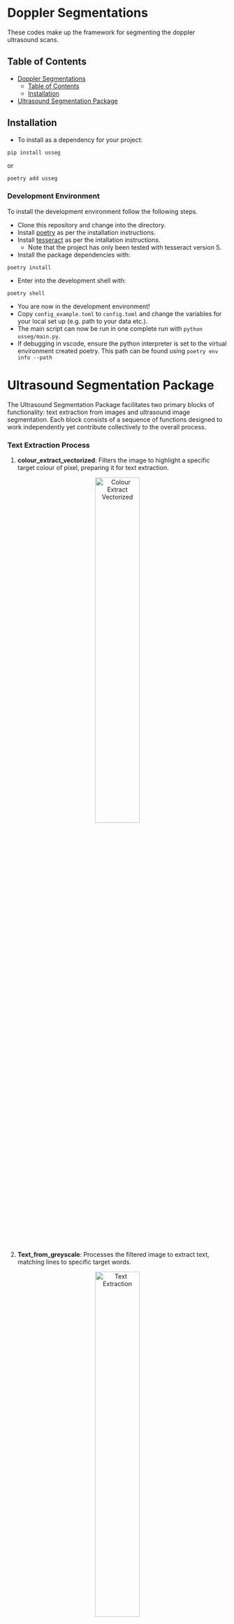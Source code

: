 # Doppler Segmentations

These codes make up the framework for segmenting the doppler ultrasound scans.

## Table of Contents

- [Doppler Segmentations](#doppler-segmentations)
  - [Table of Contents](#table-of-contents)
  - [Installation](#installation)
- [Ultrasound Segmentation Package](#ultrasound-segmentation-package)


## Installation

- To install as a dependency for your project:

``` 
pip install usseg
```

or

``` sh
poetry add usseg
```


### Development Environment

To install the development environment follow the following steps.

- Clone this repository and change into the directory.
- Install [poetry](https://python-poetry.org/docs/) as per the installation instructions.
- Install [tesseract](https://github.com/tesseract-ocr/tesseract) as per the intallation instructions.
    - Note that the project has only been tested with tesseract version 5.
- Install the package dependencies with:
```
poetry install

```
- Enter into the development shell with:

```
poetry shell
```

- You are now in the development environment!
- Copy `config_example.toml` to `config.toml` and change the variables for your local set up (e.g. path to your data etc.).
- The main script can now be run in one complete run with `python usseg/main.py`.
- If debugging in vscode, ensure the python interpreter is set to the virtual environment created poetry. This path can be found using ```poetry env info --path```


# Ultrasound Segmentation Package

The Ultrasound Segmentation Package facilitates two primary blocks of functionality: 
text extraction from images and ultrasound image segmentation. Each block consists 
of a sequence of functions designed to work independently yet contribute collectively 
to the overall process.

### Text Extraction Process

1. **colour_extract_vectorized**: Filters the image to highlight a specific target colour of pixel, preparing it for text extraction.
<div align="center">
   <img src="Documentation/source/Vectorized_colour_extraction_diagram.png" width="45%" alt="Colour Extract Vectorized" />
</div>

2. **Text_from_greyscale**: Processes the filtered image to extract text, matching lines to specific target words.
<div align="center">
   <img src="Documentation/source/Text_extraction_diagram.png" alt="Text Extraction" width="45%"/>
</div>

3. **Metric_check**: Performs a common-sense check on the extracted measurements using knowledge of their interdependencies and known physiological limits, ensuring data accuracy.
<div align="center">
   <img src="Documentation/source/df_data_extracted_diagram.png" width="45%" alt="Data Extracted"/>
</div>
Following the successful extraction and validation of text data, the workflow transitions to the image segmentation process.

### Image Segmentation Process

4. **Initial_segmentation**: Begins with a coarse segmentation of the waveform.
5. **Define_end_ROIs**: Defines regions adjacent to the coarse segmentation.
<div align="center">
   <img src="Documentation/source/Initial_segmentation_diagram.png" alt="Initial Segmentation"/>
</div>

6. **Segment_refinement**: Refines the segmentation within the coarse boundaries.
<div align="center">
   <img src="Documentation/source/Segment_refinement_diagram.png" alt="Segment Refinement"/>
</div>

7. **Search_for_ticks**: Identifies ticks in the axes ROIs for accurate scaling.
8. **Search_for_labels**: Locates labels within the axes ROIs for data extraction.

<div align="center" style="display: flex; justify-content: center;">
    <img src="Documentation/source/TickandLabel_diagram.png" width="35%" alt="Search for Ticks" style="margin-right: 30px;"/>
    <img src="Documentation/source/ROIAX_change_diagram.png" width="35%" alt="Search for Labels"/>
</div>

9. **Plot_Digitized_data**: Digitizes the extracted data to plot the waveform.
<div align="center">
   <img src="Documentation/source/Digitize_Function_diagram.png" alt="Plot Digitized Data"/>
</div>

10. **Plot_correction**: (Optional) Adjusts the time axis based on heart rate data.
11. **Annotate**: Visualizes the segmentation steps on the original image.
<div align="center">
    <img src="Documentation/source/Overview2.png" alt="Annotate"/>
</div>

Each function in these sequences plays a vital role in the overall process, which aims for accurate data extraction. For more in-depth information about each function, please refer to the detailed descriptions in the [here](usseg.html) section of this documentation.

## Usage Examples

Some introduction to examples...

### Processing a Single Image

For processing a single image, the `data_from_image` function is imported and provided with PIL and cv2 versions of the image. This could be done through the following code:

```python
# Module imports
import numpy as np
from PIL import Image

# Local imports
from usseg import data_from_image

img_path = "Path/to/a/ultrasound/image.JPG"

PIL_image = Image.open(img_path)
cv2_image = np.array(PIL_image)
df, (xdata, ydata) = data_from_image(PIL_image, cv2_image)
```
### Batch processing images
```python
python usseg/main.py
```